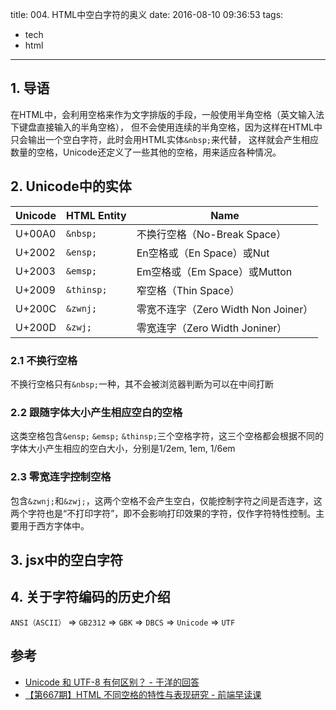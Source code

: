 title: 004. HTML中空白字符的奥义
date: 2016-08-10 09:36:53
tags:
- tech
- html
---
## 1. 导语
在HTML中，会利用空格来作为文字排版的手段，一般使用半角空格（英文输入法下键盘直接输入的半角空格），
但不会使用连续的半角空格，因为这样在HTML中只会输出一个空白字符，此时会用HTML实体`&nbsp;`来代替，
这样就会产生相应数量的空格，Unicode还定义了一些其他的空格，用来适应各种情况。

## 2. Unicode中的实体
| Unicode | HTML Entity | Name                                           |
| ------- |-------------| ---------------------------------------------- |
| U+00A0  | `&nbsp;`    | 不换行空格（No-Break Space）                    |
| U+2002  | `&ensp;`    | En空格或（En Space）或Nut                       |
| U+2003  | `&emsp;`    | Em空格或（Em Space）或Mutton                    |
| U+2009  | `&thinsp;`  | 窄空格（Thin Space）                            |
| U+200C  | `&zwnj;`    | 零宽不连字（Zero Width Non Joiner）  |
| U+200D  | `&zwj;`     | 零宽连字（Zero Width Joniner）        |

### 2.1 不换行空格
不换行空格只有`&nbsp;`一种，其不会被浏览器判断为可以在中间打断
### 2.2 跟随字体大小产生相应空白的空格
这类空格包含`&ensp;` `&emsp;` `&thinsp;`三个空格字符，这三个空格都会根据不同的字体大小产生相应的空白大小，分别是1/2em, 1em, 1/6em
### 2.3 零宽连字控制空格
包含`&zwnj;`和`&zwj;`，这两个空格不会产生空白，仅能控制字符之间是否连字，这两个字符也是“不打印字符”，即不会影响打印效果的字符，仅作字符特性控制。主要用于西方字体中。

## 3. jsx中的空白字符
## 4. 关于字符编码的历史介绍
`ANSI（ASCII）` => `GB2312` => `GBK` => `DBCS` => `Unicode` => `UTF`
## 参考
- [Unicode 和 UTF-8 有何区别？ - 于洋的回答](https://www.zhihu.com/question/23374078)
- [【第667期】HTML 不同空格的特性与表现研究 - 前端早读课](http://mp.weixin.qq.com/s?__biz=MjM5MTA1MjAxMQ==&mid=2651222451&idx=1&sn=243e858964dbc3cf151e4efbbf175ddf&scene=4#wechat_redirect)